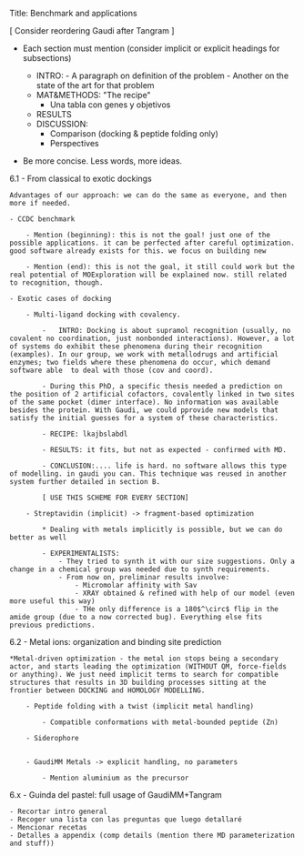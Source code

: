Title: Benchmark and applications

[ Consider reordering Gaudi after Tangram ]

* Each section must mention (consider implicit or explicit headings for subsections)
    - INTRO: - A paragraph on definition of the problem
             - Another on the state of the art for that problem
    - MAT&METHODS: "The recipe"
        - Una tabla con genes y objetivos
    - RESULTS
    - DISCUSSION:
        - Comparison (docking & peptide folding only)
        - Perspectives

* Be more concise. Less words, more ideas.

6.1 - From classical to exotic dockings

    Advantages of our approach: we can do the same as everyone, and then more if needed.

    - CCDC benchmark

        - Mention (beginning): this is not the goal! just one of the possible applications. it can be perfected after careful optimization. good software already exists for this. we focus on building new

        - Mention (end): this is not the goal, it still could work but the real potential of MOExploration will be explained now. still related to recognition, though.

    - Exotic cases of docking

        - Multi-ligand docking with covalency.

            -   INTRO: Docking is about supramol recognition (usually, no covalent no coordination, just nonbonded interactions). However, a lot of systems do exhibit these phenomena during their recognition (examples). In our group, we work with metallodrugs and artificial enzymes; two fields where these phenomena do occur, which demand software able  to deal with those (cov and coord).

            - During this PhD, a specific thesis needed a prediction on the position of 2 artificial cofactors, covalently linked in two sites of the same pocket (dimer interface). No information was available besides the protein. With Gaudi, we could pprovide new models that satisfy the initial guesses for a system of these characteristics.

            - RECIPE: lkajbslabdl

            - RESULTS: it fits, but not as expected - confirmed with MD.

            - CONCLUSION:.... life is hard. no software allows this type of modelling. in gaudi you can. This technique was reused in another system further detailed in section B.

            [ USE THIS SCHEME FOR EVERY SECTION]

        - Streptavidin (implicit) -> fragment-based optimization

            * Dealing with metals implicitly is possible, but we can do better as well

            - EXPERIMENTALISTS:
                - They tried to synth it with our size suggestions. Only a change in a chemical group was needed due to synth requirements.
                - From now on, preliminar results involve:
                    - Micromolar affinity with Sav
                    - XRAY obtained & refined with help of our model (even more useful this way)
                    - THe only difference is a 180$^\circ$ flip in the amide group (due to a now corrected bug). Everything else fits previous predictions.

6.2 - Metal ions: organization and binding site prediction

    *Metal-driven optimization - the metal ion stops being a secondary actor, and starts leading the optimization (WITHOUT QM, force-fields or anything). We just need implicit terms to search for compatible structures that results in 3D building processes sitting at the frontier between DOCKING and HOMOLOGY MODELLING.

        - Peptide folding with a twist (implicit metal handling)

            - Compatible conformations with metal-bounded peptide (Zn)

        - Siderophore


        - GaudiMM Metals -> explicit handling, no parameters

            - Mention aluminium as the precursor


6.x - Guinda del pastel: full usage of GaudiMM+Tangram <ROTAXANE>

    - Recortar intro general
    - Recoger una lista con las preguntas que luego detallaré
    - Mencionar recetas
    - Detalles a appendix (comp details (mention there MD parameterization and stuff))